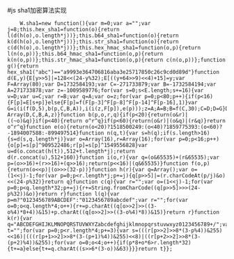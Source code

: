 #js sha1加密算法实现

        W.sha1=new function(){var m=0;var a="";var j=8;this.hex_sha1=function(o){return l(d(h(o),o.length*j))};this.b64_sha1=function(o){return k(d(h(o),o.length*j))};this.str_sha1=function(o){return c(d(h(o),o.length*j))};this.hex_hmac_sha1=function(o,p){return l(n(o,p))};this.b64_hmac_sha1=function(o,p){return k(n(o,p))};this.str_hmac_sha1=function(o,p){return c(n(o,p))};function g(){return hex_sha1("abc")=="a9993e364706816aba3e25717850c26c9cd0d89d"}function d(E,y){E[y>>5]|=128<<(24-y%32);E[((y+64>>9)<<4)+15]=y;var F=Array(80);var D=1732584193;var C=-271733879;var B=-1732584194;var A=271733878;var z=-1009589776;for(var s=0;s<E.length;s+=16){var v=D;var u=C;var r=B;var q=A;var o=z;for(var p=0;p<80;p++){if(p<16){F[p]=E[s+p]}else{F[p]=f(F[p-3]^F[p-8]^F[p-14]^F[p-16],1)}var G=i(i(f(D,5),b(p,C,B,A)),i(i(z,F[p]),e(p)));z=A;A=B;B=f(C,30);C=D;D=G}D=i(D,v);C=i(C,u);B=i(B,r);A=i(A,q);z=i(z,o)}return Array(D,C,B,A,z)}function b(p,o,r,q){if(p<20){return(o&r)|((~o)&q)}if(p<40){return o^r^q}if(p<60){return(o&r)|(o&q)|(r&q)}return o^r^q}function e(o){return(o<20)?1518500249:(o<40)?1859775393:(o<60)?-1894007588:-899497514}function n(q,t){var s=h(q);if(s.length>16){s=d(s,q.length*j)}var o=Array(16),r=Array(16);for(var p=0;p<16;p++){o[p]=s[p]^909522486;r[p]=s[p]^1549556828}var u=d(o.concat(h(t)),512+t.length*j);return d(r.concat(u),512+160)}function i(o,r){var q=(o&65535)+(r&65535);var p=(o>>16)+(r>>16)+(q>>16);return(p<<16)|(q&65535)}function f(o,p){return(o<<p)|(o>>>(32-p))}function h(r){var q=Array();var o=(1<<j)-1;for(var p=0;p<r.length*j;p+=j){q[p>>5]|=(r.charCodeAt(p/j)&o)<<(24-p%32)}return q}function c(q){var r="";var o=(1<<j)-1;for(var p=0;p<q.length*32;p+=j){r+=String.fromCharCode((q[p>>5]>>>(24-p%32))&o)}return r}function l(q){var p=m?"0123456789ABCDEF":"0123456789abcdef";var r="";for(var o=0;o<q.length*4;o++){r+=p.charAt((q[o>>2]>>((3-o%4)*8+4))&15)+p.charAt((q[o>>2]>>((3-o%4)*8))&15)}return r}function k(r){var q="ABCDEFGHIJKLMNOPQRSTUVWXYZabcdefghijklmnopqrstuvwxyz0123456789+/";var t="";for(var p=0;p<r.length*4;p+=3){var s=(((r[p>>2]>>8*(3-p%4))&255)<<16)|(((r[p+1>>2]>>8*(3-(p+1)%4))&255)<<8)|((r[p+2>>2]>>8*(3-(p+2)%4))&255);for(var o=0;o<4;o++){if(p*8+o*6>r.length*32){t+=a}else{t+=q.charAt((s>>6*(3-o))&63)}}}return t}};